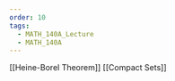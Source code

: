 ```yaml
---
order: 10
tags:
  - MATH_140A_Lecture
  - MATH_140A
---
```


[[Heine-Borel Theorem]]
[[Compact Sets]]